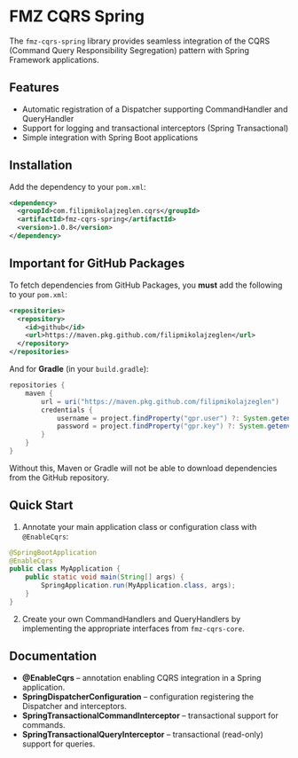 # FMZ CQRS Spring

The `fmz-cqrs-spring` library provides seamless integration of the CQRS (Command Query Responsibility Segregation) pattern with Spring Framework applications.

## Features

- Automatic registration of a Dispatcher supporting CommandHandler and QueryHandler
- Support for logging and transactional interceptors (Spring Transactional)
- Simple integration with Spring Boot applications

## Installation

Add the dependency to your `pom.xml`:

```xml
<dependency>
  <groupId>com.filipmikolajzeglen.cqrs</groupId>
  <artifactId>fmz-cqrs-spring</artifactId>
  <version>1.0.8</version>
</dependency>
```

## Important for GitHub Packages

To fetch dependencies from GitHub Packages, you **must** add the following to your `pom.xml`:

```xml
<repositories>
  <repository>
    <id>github</id>
    <url>https://maven.pkg.github.com/filipmikolajzeglen</url>
  </repository>
</repositories>
```

And for **Gradle** (in your `build.gradle`):

```groovy
repositories {
    maven {
        url = uri("https://maven.pkg.github.com/filipmikolajzeglen")
        credentials {
            username = project.findProperty("gpr.user") ?: System.getenv("USERNAME_GITHUB")
            password = project.findProperty("gpr.key") ?: System.getenv("TOKEN_GITHUB")
        }
    }
}
```

Without this, Maven or Gradle will not be able to download dependencies from the GitHub repository.

## Quick Start

1. Annotate your main application class or configuration class with `@EnableCqrs`:

```java
@SpringBootApplication
@EnableCqrs
public class MyApplication {
    public static void main(String[] args) {
        SpringApplication.run(MyApplication.class, args);
    }
}
```

2. Create your own CommandHandlers and QueryHandlers by implementing the appropriate interfaces from `fmz-cqrs-core`.

## Documentation

- **@EnableCqrs** – annotation enabling CQRS integration in a Spring application.
- **SpringDispatcherConfiguration** – configuration registering the Dispatcher and interceptors.
- **SpringTransactionalCommandInterceptor** – transactional support for commands.
- **SpringTransactionalQueryInterceptor** – transactional (read-only) support for queries.